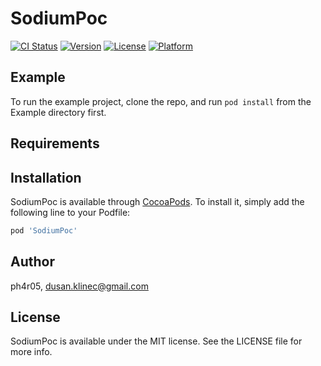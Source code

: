 # SodiumPoc

[![CI Status](https://img.shields.io/travis/ph4r05/SodiumPoc.svg?style=flat)](https://travis-ci.org/ph4r05/SodiumPoc)
[![Version](https://img.shields.io/cocoapods/v/SodiumPoc.svg?style=flat)](https://cocoapods.org/pods/SodiumPoc)
[![License](https://img.shields.io/cocoapods/l/SodiumPoc.svg?style=flat)](https://cocoapods.org/pods/SodiumPoc)
[![Platform](https://img.shields.io/cocoapods/p/SodiumPoc.svg?style=flat)](https://cocoapods.org/pods/SodiumPoc)

## Example

To run the example project, clone the repo, and run `pod install` from the Example directory first.

## Requirements

## Installation

SodiumPoc is available through [CocoaPods](https://cocoapods.org). To install
it, simply add the following line to your Podfile:

```ruby
pod 'SodiumPoc'
```

## Author

ph4r05, dusan.klinec@gmail.com

## License

SodiumPoc is available under the MIT license. See the LICENSE file for more info.
